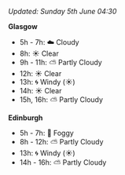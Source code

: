 *Updated: Sunday 5th June 04:30*

**Glasgow**

* 5h - 7h: :cloud: Cloudy
* 8h: :sunny: Clear
* 9h - 11h: :partly_sunny: Partly Cloudy
* 12h: :sunny: Clear
* 13h: :cyclone: Windy (:sunny:)
* 14h: :sunny: Clear
* 15h, 16h: :partly_sunny: Partly Cloudy

**Edinburgh**

* 5h - 7h: :foggy: Foggy
* 8h - 12h: :partly_sunny: Partly Cloudy
* 13h: :cyclone: Windy (:sunny:)
* 14h - 16h: :partly_sunny: Partly Cloudy
